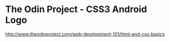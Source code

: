 # The Odin Project - CSS3 Android Logo

http://www.theodinproject.com/web-development-101/html-and-css-basics
